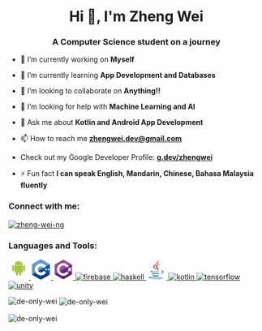 <h1 align="center">Hi 👋, I'm Zheng Wei</h1>
<h3 align="center">A Computer Science student on a journey</h3>

- 🔭 I’m currently working on **Myself**

- 🌱 I’m currently learning **App Development and Databases**

- 👯 I’m looking to collaborate on **Anything!!**

- 🤝 I’m looking for help with **Machine Learning and AI**

- 💬 Ask me about **Kotlin and Android App Development**

- 📫 How to reach me **zhengwei.dev@gmail.com**

- Check out my Google Developer Profile: **[g.dev/zhengwei](https://g.dev/zhengwei)**

- ⚡ Fun fact **I can speak English, Mandarin, Chinese, Bahasa Malaysia fluently**

<h3 align="left">Connect with me:</h3>
<p align="left">
<a href="https://linkedin.com/in/zheng-wei-ng" target="blank"><img align="center" src="https://raw.githubusercontent.com/rahuldkjain/github-profile-readme-generator/master/src/images/icons/Social/linked-in-alt.svg" alt="zheng-wei-ng" height="30" width="40" /></a>
</p>

<h3 align="left">Languages and Tools:</h3>
<p align="left"> <a href="https://developer.android.com" target="_blank" rel="noreferrer"> <img src="https://raw.githubusercontent.com/devicons/devicon/master/icons/android/android-original-wordmark.svg" alt="android" width="40" height="40"/> </a> <a href="https://www.w3schools.com/cpp/" target="_blank" rel="noreferrer"> <img src="https://raw.githubusercontent.com/devicons/devicon/master/icons/cplusplus/cplusplus-original.svg" alt="cplusplus" width="40" height="40"/> </a> <a href="https://www.w3schools.com/cs/" target="_blank" rel="noreferrer"> <img src="https://raw.githubusercontent.com/devicons/devicon/master/icons/csharp/csharp-original.svg" alt="csharp" width="40" height="40"/> </a> <a href="https://firebase.google.com/" target="_blank" rel="noreferrer"> <img src="https://www.vectorlogo.zone/logos/firebase/firebase-icon.svg" alt="firebase" width="40" height="40"/> </a> <a href="https://www.haskell.org/" target="_blank" rel="noreferrer"> <img src="https://upload.wikimedia.org/wikipedia/commons/1/1c/Haskell-Logo.svg" alt="haskell" width="40" height="40"/> </a> <a href="https://www.java.com" target="_blank" rel="noreferrer"> <img src="https://raw.githubusercontent.com/devicons/devicon/master/icons/java/java-original.svg" alt="java" width="40" height="40"/> </a> <a href="https://kotlinlang.org" target="_blank" rel="noreferrer"> <img src="https://www.vectorlogo.zone/logos/kotlinlang/kotlinlang-icon.svg" alt="kotlin" width="40" height="40"/> </a> <a href="https://www.tensorflow.org" target="_blank" rel="noreferrer"> <img src="https://www.vectorlogo.zone/logos/tensorflow/tensorflow-icon.svg" alt="tensorflow" width="40" height="40"/> </a> <a href="https://unity.com/" target="_blank" rel="noreferrer"> <img src="https://www.vectorlogo.zone/logos/unity3d/unity3d-icon.svg" alt="unity" width="40" height="40"/> </a> </p>

<p><img align="left" src="https://github-readme-stats.vercel.app/api/top-langs?username=de-only-wei&show_icons=true&locale=en&layout=compact" alt="de-only-wei" /></p>

<p>&nbsp;<img align="center" src="https://github-readme-stats.vercel.app/api?username=de-only-wei&show_icons=true&locale=en" alt="de-only-wei" /></p>

<p><img align="center" src="https://github-readme-streak-stats.herokuapp.com/?user=de-only-wei&" alt="de-only-wei" /></p>

